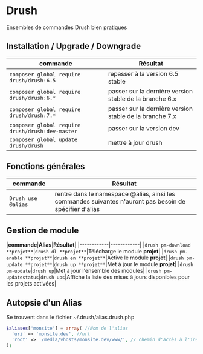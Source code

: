Drush
=========

Ensembles de commandes Drush bien pratiques

## Installation / Upgrade / Downgrade
|**commande**|**Résultat**|
|------------|------------|
|`composer global require drush/drush:6.5`|repasser à la version 6.5 stable|
|`composer global require drush/drush:6.*`|passer sur la dernière version stable de la branche 6.x|
|`composer global require drush/drush:7.*`|passer sur la dernière version stable de la branche 7.x|
|`composer global require drush/drush:dev-master`|passer sur la version dev|
|`composer global update drush/drush`|mettre à jour drush|

## Fonctions générales
|**commande**|**Résultat**|
|------------|------------|
|`Drush use @alias`|rentre dans le namespace @alias, ainsi les commandes suivantes n'auront pas besoin de spécifier d'alias|

## Gestion de module
|**commande**|**Alias**|**Résultat**|
|------------|------------|
|`drush pm-download **projet**`|`drush dl **projet**`|Télécharge le module **projet**|
|`drush pm-enable **projet**`|`drush en **projet**`|Active le module **projet**|
|`drush pm-update **projet**`|`drush up **projet**`|Met à jour le module **projet**|
|`drush pm-update`|`drush up`|Met à jour l'ensemble des modules|
|`drush pm-updatestatus`|`drush ups`|Affiche la liste des mises à jours disponibles pour les projets activées|

## Autopsie d'un Alias
Se trouvent dans le fichier ~/.drush/alias.drush.php
```php
$aliases['monsite'] = array( //Nom de l'alias
  'uri' => 'monsite.dev', //url
  'root' => '/media/vhosts/monsite.dev/www/', // chemin d'accès à l'instance du drupal
);
```
